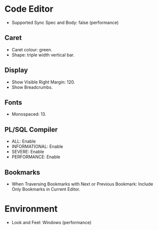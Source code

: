 # Code Editor

- Supported Sync Spec and Body: false (performance)

## Caret

- Caret colour: green.
- Shape: triple width vertical bar.

## Display

- Show Visible Right Margin: 120.
- Show Breadcrumbs.

## Fonts

- Monospaced: 13.

## PL/SQL Compiler

- ALL: Enable
- INFORMATIONAL: Enable
- SEVERE: Enable
- PERFORMANCE: Enable

## Bookmarks

- When Traversing Bookmarks with Next or Previous Bookmark: Include Only Bookmarks in Current Editor.

# Environment

- Look and Feel: Windows (performance)
